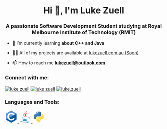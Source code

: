 <h1 align="center">Hi 👋, I'm Luke Zuell</h1>
<h3 align="center">A passionate Software Development Student studying at Royal Melbourne Institute of Technology (RMIT)</h3>

- 🌱 I’m currently learning **about C++ and Java**

- 👨‍💻 All of my projects are available at [lukezuell.com.au (Soon)](lukezuell.com.au (Soon))

- 📫 How to reach me **lukezuell@outlook.com**

<h3 align="left">Connect with me:</h3>
<p align="left">
<a href="https://linkedin.com/in/luke zuell" target="blank"><img align="center" src="https://raw.githubusercontent.com/rahuldkjain/github-profile-readme-generator/master/src/images/icons/Social/linked-in-alt.svg" alt="luke zuell" height="30" width="40" /></a>
<a href="https://fb.com/luke zuell" target="blank"><img align="center" src="https://raw.githubusercontent.com/rahuldkjain/github-profile-readme-generator/master/src/images/icons/Social/facebook.svg" alt="luke zuell" height="30" width="40" /></a>
<a href="https://instagram.com/luke.zuell" target="blank"><img align="center" src="https://raw.githubusercontent.com/rahuldkjain/github-profile-readme-generator/master/src/images/icons/Social/instagram.svg" alt="luke.zuell" height="30" width="40" /></a>
</p>

<h3 align="left">Languages and Tools:</h3>
<p align="left"> <a href="https://www.cprogramming.com/" target="_blank" rel="noreferrer"> <img src="https://raw.githubusercontent.com/devicons/devicon/master/icons/c/c-original.svg" alt="c" width="40" height="40"/> </a> <a href="https://www.java.com" target="_blank" rel="noreferrer"> <img src="https://raw.githubusercontent.com/devicons/devicon/master/icons/java/java-original.svg" alt="java" width="40" height="40"/> </a> <a href="https://www.python.org" target="_blank" rel="noreferrer"> <img src="https://raw.githubusercontent.com/devicons/devicon/master/icons/python/python-original.svg" alt="python" width="40" height="40"/> </a> </p>
